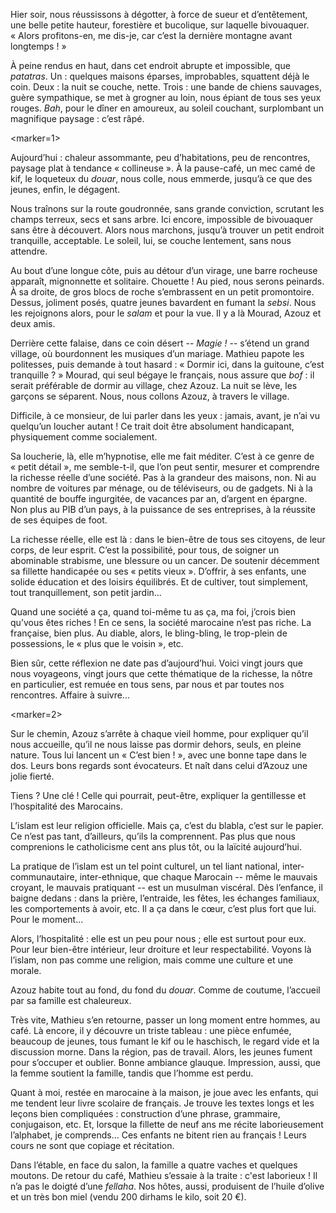 ﻿Hier soir, nous réussissons à dégotter, à force de sueur et d’entêtement, une belle petite hauteur, forestière et bucolique, sur laquelle bivouaquer.
« Alors profitons-en, me dis-je, car c’est la dernière montagne avant longtemps ! »

À peine rendus en haut, dans cet endroit abrupte et impossible, que *patatras*.
Un : quelques maisons éparses, improbables, squattent déjà le coin.
Deux : la nuit se couche, nette.
Trois : une bande de chiens sauvages, guère sympathique, se met à grogner au loin, nous épiant de tous ses yeux rouges.
*Bah*, pour le dîner en amoureux, au soleil couchant, surplombant un magnifique paysage : c’est râpé.

<marker=1>

Aujourd’hui : chaleur assommante, peu d’habitations, peu de rencontres, paysage plat à tendance « collineuse ».
À la pause-café, un mec camé de kif, le loqueteux du *douar*, nous colle, nous emmerde, jusqu’à ce que des jeunes, enfin, le dégagent.

Nous traînons sur la route goudronnée, sans grande conviction, scrutant les champs terreux, secs et sans arbre.
Ici encore, impossible de bivouaquer sans être à découvert.
Alors nous marchons, jusqu’à trouver un petit endroit tranquille, acceptable.
Le soleil, lui, se couche lentement, sans nous attendre.

Au bout d’une longue côte, puis au détour d’un virage, une barre rocheuse apparaît, mignonnette et solitaire.
Chouette ! Au pied, nous serons peinards.
À sa droite, de gros blocs de roche s’embrassent en un petit promontoire.
Dessus, joliment posés, quatre jeunes bavardent en fumant la *sebsi*.
Nous les rejoignons alors, pour le *salam* et pour la vue.
Il y a là Mourad, Azouz et deux amis.

Derrière cette falaise, dans ce coin désert -- *Magie !* -- s’étend un grand village, où bourdonnent les musiques d’un mariage.
Mathieu papote les politesses, puis demande à tout hasard : « Dormir ici, dans la guitoune, c’est tranquille ? »
Mourad, qui seul bégaye le français, nous assure que *bof* : il serait préférable de dormir au village, chez Azouz.
La nuit se lève, les garçons se séparent.
Nous, nous collons Azouz, à travers le village.

Difficile, à ce monsieur, de lui parler dans les yeux : jamais, avant, je n’ai vu quelqu’un loucher autant !
Ce trait doit être absolument handicapant, physiquement comme socialement.

Sa loucherie, là, elle m’hypnotise, elle me fait méditer.
C’est à ce genre de « petit détail », me semble-t-il, que l’on peut sentir, mesurer et comprendre la richesse réelle d’une société.
Pas à la grandeur des maisons, non.
Ni au nombre de voitures par ménage, ou de téléviseurs, ou de gadgets.
Ni à la quantité de bouffe ingurgitée, de vacances par an, d’argent en épargne.
Non plus au PIB d’un pays, à la puissance de ses entreprises, à la réussite de ses équipes de foot.

La richesse réelle, elle est là : dans le bien-être de tous ses citoyens, de leur corps, de leur esprit.
C’est la possibilité, pour tous, de soigner un abominable strabisme, une blessure ou un cancer.
De soutenir décemment sa fillette handicapée ou ses « petits vieux ».
D’offrir, à ses enfants, une solide éducation et des loisirs équilibrés.
Et de cultiver, tout simplement, tout tranquillement, son petit jardin...

Quand une société a ça, quand toi-même tu as ça, ma foi, j’crois bien qu’vous êtes riches !
En ce sens, la société marocaine n’est pas riche. La française, bien plus.
Au diable, alors, le bling-bling, le trop-plein de possessions, le « plus que le voisin », etc.

Bien sûr, cette réflexion ne date pas d’aujourd’hui.
Voici vingt jours que nous voyageons, vingt jours que cette thématique de la richesse, la nôtre en particulier, est remuée en tous sens, par nous et par toutes nos rencontres.
Affaire à suivre...

<marker=2>

Sur le chemin, Azouz s’arrête à chaque vieil homme, pour expliquer qu’il nous accueille, qu’il ne nous laisse pas dormir dehors, seuls, en pleine nature.
Tous lui lancent un « C’est bien ! », avec une bonne tape dans le dos.
Leurs bons regards sont évocateurs.
Et naît dans celui d’Azouz une jolie fierté.

Tiens ? Une clé !
Celle qui pourrait, peut-être, expliquer la gentillesse et l’hospitalité des Marocains.

L’islam est leur religion officielle.
Mais ça, c’est du blabla, c’est sur le papier.
Ce n’est pas tant, d’ailleurs, qu’ils la comprennent.
Pas plus que nous comprenions le catholicisme cent ans plus tôt, ou la laïcité aujourd’hui.

La pratique de l’islam est un tel point culturel, un tel liant national, inter-communautaire, inter-ethnique, que chaque Marocain -- même le mauvais croyant, le mauvais pratiquant -- est un musulman viscéral.
Dès l’enfance, il baigne dedans : dans la prière, l’entraide, les fêtes, les échanges familiaux, les comportements à avoir, etc.
Il a ça dans le cœur, c’est plus fort que lui. Pour le moment...

Alors, l’hospitalité : elle est un peu pour nous ; elle est surtout pour eux.
Pour leur bien-être intérieur, leur droiture et leur respectabilité.
Voyons là l’islam, non pas comme une religion, mais comme une culture et une morale.

Azouz habite tout au fond, du fond du *douar*.
Comme de coutume, l’accueil par sa famille est chaleureux.

Très vite, Mathieu s’en retourne, passer un long moment entre hommes, au café.
Là encore, il y découvre un triste tableau : une pièce enfumée, beaucoup de jeunes, tous fumant le kif ou le haschisch, le regard vide et la discussion morne.
Dans la région, pas de travail.
Alors, les jeunes fument pour s’occuper et oublier.
Bonne ambiance glauque.
Impression, aussi, que la femme soutient la famille, tandis que l’homme est perdu.

Quant à moi, restée en marocaine à la maison, je joue avec les enfants, qui me tendent leur livre scolaire de français.
Je trouve les textes longs et les leçons bien compliquées : construction d’une phrase, grammaire, conjugaison, etc.
Et, lorsque la fillette de neuf ans me récite laborieusement l’alphabet, je comprends...
Ces enfants ne bitent rien au français !
Leurs cours ne sont que copiage et récitation.

Dans l’étable, en face du salon, la famille a quatre vaches et quelques moutons.
De retour du café, Mathieu s’essaie à la traite : c'est laborieux ! Il n’a pas le doigté d’une *fellaha*.
Nos hôtes, aussi, produisent de l’huile d’olive et un très bon miel (vendu 200 dirhams le kilo, soit 20 €).
